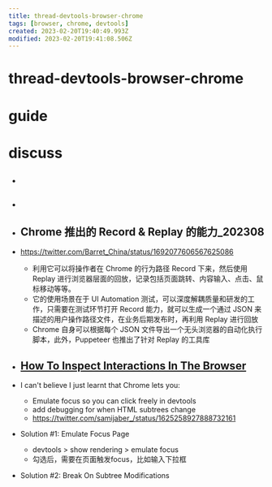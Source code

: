 ```yaml
---
title: thread-devtools-browser-chrome
tags: [browser, chrome, devtools]
created: 2023-02-20T19:40:49.993Z
modified: 2023-02-20T19:41:08.506Z
---
```


# thread-devtools-browser-chrome

# guide

# discuss
- ## 

- ## 

- ## Chrome 推出的 Record & Replay 的能力_202308
- https://twitter.com/Barret_China/status/1692077606567625086
  - 利用它可以将操作者在 Chrome 的行为路径 Record 下来，然后使用 Replay 进行浏览器层面的回放，记录包括页面跳转、内容输入、点击、鼠标移动等等。
  - 它的使用场景在于 UI Automation 测试，可以深度解耦质量和研发的工作，只需要在测试环节打开 Record 能力，就可以生成一个通过 JSON 来描述的用户操作路径文件，在业务后期发布时，再利用 Replay 进行回放
  - Chrome 自身可以根据每个 JSON 文件导出一个无头浏览器的自动化执行脚本，此外，Puppeteer 也推出了针对 Replay 的工具库

- ## [How To Inspect Interactions In The Browser](https://www.builder.io/blog/inspect-interactions-in-the-browser)

- I can't believe I just learnt that Chrome lets you:
  - Emulate focus so you can click freely in devtools
  - add debugging for when HTML subtrees change
  - https://twitter.com/samijaber_/status/1625258927888732161

- Solution #1: Emulate Focus Page
  - devtools > show rendering > emulate focus
  - 勾选后，需要在页面触发focus，比如输入下拉框
- Solution #2: Break On Subtree Modifications
